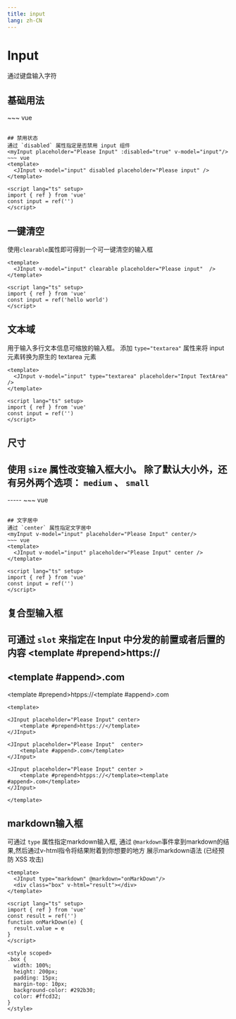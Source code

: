 ```yaml
---
title: input
lang: zh-CN
---
```

# Input
通过键盘输入字符

## 基础用法
<myInput placeholder="Please Input" v-model="input"/>
~~~ vue
<template>
    <JInput placeholder="Please Input" v-model="input" />
</template>

<script lang="ts" setup>
import { ref } from 'vue'
const input = ref('')
</script>
~~~

## 禁用状态
通过 `disabled` 属性指定是否禁用 input 组件
<myInput placeholder="Please Input" :disabled="true" v-model="input"/>
~~~ vue
<template>
  <JInput v-model="input" disabled placeholder="Please input" />
</template>

<script lang="ts" setup>
import { ref } from 'vue'
const input = ref('')
</script>
~~~

## 一键清空
使用`clearable`属性即可得到一个可一键清空的输入框
<inputTest></inputTest>
~~~ vue
<template>
  <JInput v-model="input" clearable placeholder="Please input"  />
</template>

<script lang="ts" setup>
import { ref } from 'vue'
const input = ref('hello world')
</script>
~~~

## 文本域
用于输入多行文本信息可缩放的输入框。 添加 `type="textarea"` 属性来将 input 元素转换为原生的 textarea 元素
<myInput v-model="input" type="textarea" placeholder="Input TextArea" />
~~~ vue
<template>
  <JInput v-model="input" type="textarea" placeholder="Input TextArea" />
</template>

<script lang="ts" setup>
import { ref } from 'vue'
const input = ref('')
</script>
~~~

## 尺寸
使用 `size` 属性改变输入框大小。 除了默认大小外，还有另外两个选项： `medium` 、 `small`
<myInput />
------
<myInput size="medium" />
-----
<myInput size="small" />
~~~ vue
<template>
  <JInput v-model="input"  />
  <JInput v-model="input" size="medium" />
  <JInput v-model="input" size="small" />
</template>

<script lang="ts" setup>
import { ref } from 'vue'
const input = ref('')
</script>
~~~

## 文字居中
通过 `center` 属性指定文字居中
<myInput v-model="input" placeholder="Please Input" center/>
~~~ vue
<template>
  <JInput v-model="input" placeholder="Please Input" center />
</template>

<script lang="ts" setup>
import { ref } from 'vue'
const input = ref('')
</script>
~~~

## 复合型输入框
可通过 `slot` 来指定在 Input 中分发的前置或者后置的内容
<myInput placeholder="Please Input" center><template #prepend>https://</template></myInput>
--------
<myInput placeholder="Please Input"  center><template #append>.com</template></myInput>
--------
<myInput placeholder="Please Input" center ><template #prepend>htpps://</template><template #append>.com</template></myInput>
~~~ vue
<template>

<JInput placeholder="Please Input" center>
    <template #prepend>https://</template>
</JInput>

<JInput placeholder="Please Input"  center>
    <template #append>.com</template>
</JInput>

<JInput placeholder="Please Input" center >
    <template #prepend>htpps://</template><template #append>.com</template>
</JInput>

</template>
~~~

## markdown输入框
可通过 `type` 属性指定markdown输入框, 通过 ` @markdown `事件拿到markdown的结果,然后通过v-html指令将结果附着到你想要的地方 展示markdown语法 (已经预防 XSS 攻击)
<MarkDown></MarkDown>

~~~vue
<template>
  <JInput type="markdown" @markdown="onMarkDown"/>
  <div class="box" v-html="result"></div>
</template>

<script lang="ts" setup>
import { ref } from 'vue'
const result = ref('')
function onMarkDown(e) {
  result.value = e
}
</script>

<style scoped>
.box {
  width: 100%;
  height: 200px;
  padding: 15px;
  margin-top: 10px;
  background-color: #292b30;
  color: #ffcd32;
}
</style>
~~~

<script setup>
import myInput from '../../packages/components/input/src/JInput.vue'
import inputTest from '../../examples/components/myInput.vue'
import MarkDown from '../../examples/components/myMarkDownInput.vue'
</script>